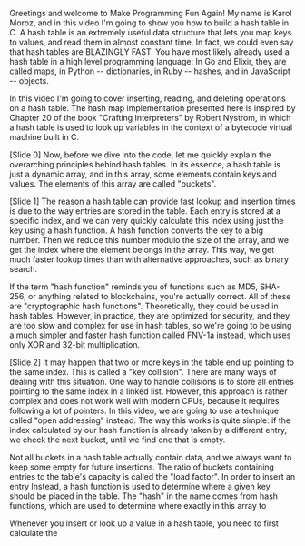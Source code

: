 Greetings and welcome to Make Programming Fun Again! My name is Karol Moroz, and in this video I'm going to show you how to build a hash table in C.
A hash table is an extremely useful data structure that lets you map keys to values, and read them in almost constant time.
In fact, we could even say that hash tables are BLAZINGLY FAST.
You have most likely already used a hash table in a high level programming language:
In Go and Elixir, they are called maps, in Python -- dictionaries, in Ruby -- hashes, and in JavaScript -- objects.

In this video I'm going to cover inserting, reading, and deleting operations on a hash table.
The hash map implementation presented here is inspired by Chapter 20 of the book "Crafting Interpreters" by Robert Nystrom, in which a hash table is used to look up variables in the context of a bytecode virtual machine built in C.

[Slide 0]
Now, before we dive into the code, let me quickly explain the overarching principles behind hash tables.
In its essence, a hash table is just a dynamic array, and in this array, some elements contain keys and values.
The elements of this array are called "buckets".

[Slide 1]
The reason a hash table can provide fast lookup and insertion times is due to the way entries are stored in the table.
Each entry is stored at a specific index, and we can very quickly calculate this index using just the key using a hash function.
A hash function converts the key to a big number. Then we reduce this number modulo the size of the array, and we get the index where the element belongs in the array.
This way, we get much faster lookup times than with alternative approaches, such as binary search.

If the term "hash function" reminds you of functions such as MD5, SHA-256, or anything related to blockchains, you're actually correct.
All of these are "cryptographic hash functions". Theoretically, they could be used in hash tables. However, in practice, they are optimized for security, and they are too slow and complex for use in hash tables, so we're going to be using a much simpler and faster hash function called FNV-1a instead, which uses only XOR and 32-bit multiplication.

[Slide 2]
It may happen that two or more keys in the table end up pointing to the same index. This is called a "key collision".
There are many ways of dealing with this situation.
One way to handle collisions is to store all entries pointing to the same index in a linked list.
However, this approach is rather complex and does not work well with modern CPUs, because it requires following a lot of pointers.
In this video, we are going to use a technique called "open addressing" instead.
The way this works is quite simple: if the index calculated by our hash function is already taken by a different entry, we check the next bucket, until we find one that is empty.

Not all buckets in a hash table actually contain data, and we always want to keep some empty for future insertions.
The ratio of buckets containing entries to the table's capacity is called the "load factor".
In order to insert an entry 
Instead, a hash function is used to determine where a given key should be placed in the table.
The "hash" in the name comes from hash functions, which are used to determine where exactly in this array to

Whenever you insert or look up a value in a hash table, you need to first calculate the 

